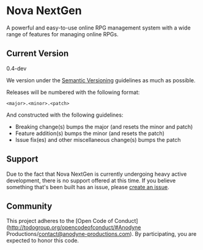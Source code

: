 # Nova NextGen

A powerful and easy-to-use online RPG management system with a wide range of features for managing online RPGs.

## Current Version

0.4-dev

We version under the [Semantic Versioning](http://semver.org/) guidelines as much as possible.

Releases will be numbered with the following format:

`<major>.<minor>.<patch>`

And constructed with the following guidelines:

- Breaking change(s) bumps the major (and resets the minor and patch)
- Feature addition(s) bumps the minor (and resets the patch)
- Issue fix(es) and other miscellaneous change(s) bumps the patch

## Support

Due to the fact that Nova NextGen is currently undergoing heavy active development, there is no support offered at this time. If you believe something that's been built has an issue, please [create an issue](https://github.com/anodyne/nova3/issues).

## Community

This project adheres to the [Open Code of Conduct](http://todogroup.org/opencodeofconduct/#Anodyne Productions/contact@anodyne-productions.com). By participating, you are expected to honor this code.